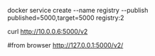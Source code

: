 docker service create --name registry --publish published=5000,target=5000 registry:2

curl http://10.0.0.6:5000/v2

#from browser
http://127.0.0.1:5000/v2/